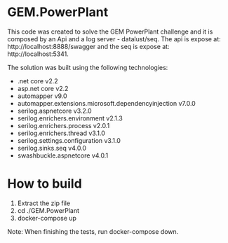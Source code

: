 # GEM.PowerPlant

This code was created to solve the GEM PowerPlant challenge and it is composed by an Api and a log server - datalust/seq.
The api is expose at: http://localhost:8888/swagger and the seq is expose at: http://localhost:5341.

The solution was built using the following technologies:

* .net core v2.2
* asp.net core v2.2
* automapper v9.0
* automapper.extensions.microsoft.dependencyinjection v7.0.0
* serilog.aspnetcore v3.2.0
* serilog.enrichers.environment v2.1.3
* serilog.enrichers.process v2.0.1
* serilog.enrichers.thread v3.1.0
* serilog.settings.configuration v3.1.0
* serilog.sinks.seq v4.0.0
* swashbuckle.aspnetcore v4.0.1

# How to build
1. Extract the zip file
2. cd ./GEM.PowerPlant
3. docker-compose up

Note: When finishing the tests, run docker-compose down.
